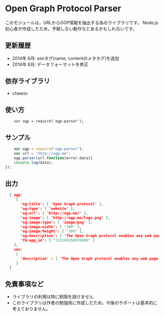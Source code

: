 # Open Graph Protocol Parser
このモジュールは，URLからOGP情報を抽出する為のライブラリです。
Node.js初心者が作成したため，予期しない動作などあるかもしれないです。

## 更新履歴
* 2014年 6月: seoタグ(name, contentのメタタグ)を追加
* 2014年 6月: データフォーマットを修正

## 依存ライブラリ
* cheerio

## 使い方
```
    var ogp = require('ogp-parser');
```

## サンプル
```javascript
    var ogp = require("ogp-parser");
    var url = "http://ogp.me";
    ogp.parser(url,function(error,data){
	console.log(data);
});
```

## 出力
```json
  { ogp:
     [
       'og:title': [ 'Open Graph protocol' ],
       'og:type': [ 'website' ],
       'og:url': [ 'http://ogp.me/' ],
       'og:image': [ 'http://ogp.me/logo.png' ],
       'og:image:type': [ 'image/png' ],
       'og:image:width': [ '300' ],
       'og:image:height': [ '300' ],
       'og:description': [ 'The Open Graph protocol enables any web page to become a rich object in a social graph.' ],
       'fb:app_id': [ '115190258555800' ]
    ],
    seo:
     [
       'description' : [ 'The Open Graph protocol enables any web page to become a rich object in a social graph.' ]
     ]
  }
```

## 免責事項など
* ライブラリの利用は特に制限を設けません
* このライブラリは作者の勉強用に作成したため，今後のサポートは基本的に考えておりません。
